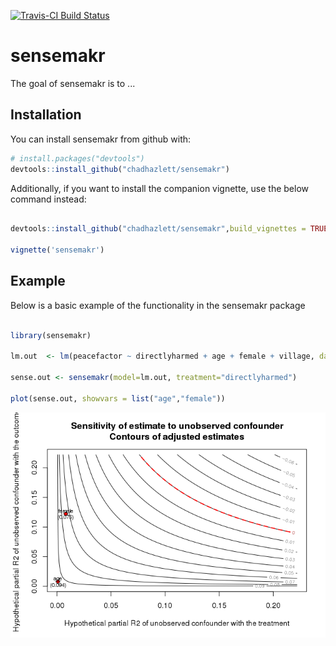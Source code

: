 
<!-- README.md is generated from README.Rmd. Please edit that file -->
[![Travis-CI Build Status](https://travis-ci.org/chadhazlett/sensemakr.svg?branch=master)](https://travis-ci.org/chadhazlett/sensemakr)

sensemakr
=========

The goal of sensemakr is to ...

Installation
------------

You can install sensemakr from github with:

``` r
# install.packages("devtools")
devtools::install_github("chadhazlett/sensemakr")
```

Additionally, if you want to install the companion vignette, use the below command instead:

``` r

devtools::install_github("chadhazlett/sensemakr",build_vignettes = TRUE,force=TRUE)

vignette('sensemakr')
```

Example
-------

Below is a basic example of the functionality in the sensemakr package

``` r

library(sensemakr)

lm.out  <- lm(peacefactor ~ directlyharmed + age + female + village, data = darfur)

sense.out <- sensemakr(model=lm.out, treatment="directlyharmed")

plot(sense.out, showvars = list("age","female"))
```

![](tools/README-example-1.png)
